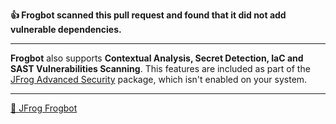 **👍 Frogbot scanned this pull request and found that it did not add vulnerable dependencies.**


---

**Frogbot** also supports **Contextual Analysis, Secret Detection, IaC and SAST Vulnerabilities Scanning**. This features are included as part of the [JFrog Advanced Security](https://jfrog.com/xray/) package, which isn't enabled on your system.

---

[🐸 JFrog Frogbot](https://github.com/jfrog/frogbot#readme)